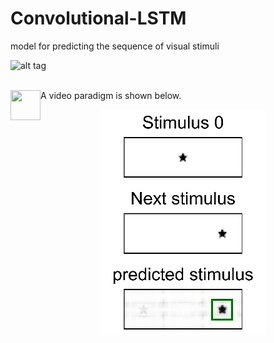 # Convolutional-LSTM
model for predicting the sequence of visual stimuli


![alt tag]()
<br /><br />

<a href="url"><img src="[http://url.to/image.png](https://github.com/ZHANGneuro/Convolutional-LSTM/blob/main/model%20architecture.png)" align="left" height="48" width="48" ></a>



A video paradigm is shown below.
<p align="center"> 
<img src="https://github.com/ZHANGneuro/Convolutional-LSTM/blob/main/convolutional_lstm_demo.gif">
</p>
<br /> <br /> 


